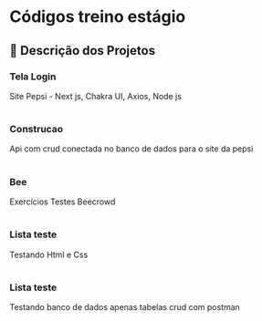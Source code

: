 # Códigos treino estágio
## 📝 Descrição dos Projetos
####
### Tela Login
Site Pepsi - Next js, Chakra UI, Axios, Node js
#
### Construcao
Api com crud conectada no banco de dados para o site da pepsi
#
### Bee
Exercícios Testes Beecrowd
#
### Lista teste
Testando Html e Css
#
### Lista teste
Testando banco de dados apenas tabelas crud com postman
#